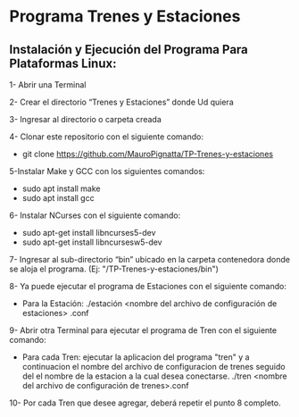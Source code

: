 # Programa Trenes y Estaciones

## Instalación y Ejecución del Programa Para Plataformas Linux:

1-	Abrir  una Terminal 

2-	Crear el directorio “Trenes y Estaciones” donde Ud quiera

3-	Ingresar al directorio o carpeta creada

4-	Clonar este repositorio con el siguiente comando: 
-	git clone https://github.com/MauroPignatta/TP-Trenes-y-estaciones

5-Instalar Make y GCC con los siguientes comandos:
- sudo apt install make
- sudo apt install gcc

6-	Instalar NCurses con el siguiente comando:
-	sudo apt-get install libncurses5-dev
-	sudo apt-get install libncursesw5-dev

7-	Ingresar al sub-directorio “bin” ubicado en la carpeta contenedora donde se aloja el programa. 
(Ej: "/TP-Trenes-y-estaciones/bin")

8-	Ya puede ejecutar el programa de Estaciones con el siguiente comando:
-	Para la Estación: ./estación <nombre del archivo de configuración de estaciones> .conf

9-	Abrir otra Terminal para ejecutar el programa de Tren con el siguiente comando:
-	Para cada Tren: ejecutar la aplicacion del programa "tren" y a continuacion el nombre del archivo de configuracion de trenes seguido del el nombre de la estacion a la cual desea conectarse.
./tren <nombre del archivo de configuración de trenes>.conf <nombre estacion>

10-	Por cada Tren que desee agregar, deberá repetir el punto 8 completo.
